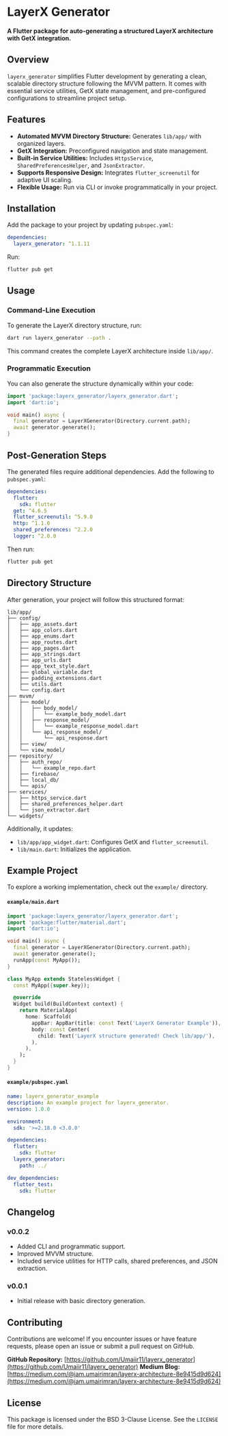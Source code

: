 # LayerX Generator

**A Flutter package for auto-generating a structured LayerX architecture with GetX integration.**

## Overview

`layerx_generator` simplifies Flutter development by generating a clean, scalable directory structure following the MVVM pattern. It comes with essential service utilities, GetX state management, and pre-configured configurations to streamline project setup.

## Features

- **Automated MVVM Directory Structure:** Generates `lib/app/` with organized layers.
- **GetX Integration:** Preconfigured navigation and state management.
- **Built-in Service Utilities:** Includes `HttpsService`, `SharedPreferencesHelper`, and `JsonExtractor`.
- **Supports Responsive Design:** Integrates `flutter_screenutil` for adaptive UI scaling.
- **Flexible Usage:** Run via CLI or invoke programmatically in your project.

## Installation

Add the package to your project by updating `pubspec.yaml`:

```yaml
dependencies:
  layerx_generator: ^1.1.11
```

Run:

```sh
flutter pub get
```

## Usage

### Command-Line Execution

To generate the LayerX directory structure, run:

```sh
dart run layerx_generator --path .
```

This command creates the complete LayerX architecture inside `lib/app/`.

### Programmatic Execution

You can also generate the structure dynamically within your code:

```dart
import 'package:layerx_generator/layerx_generator.dart';
import 'dart:io';

void main() async {
  final generator = LayerXGenerator(Directory.current.path);
  await generator.generate();
}
```

## Post-Generation Steps

The generated files require additional dependencies. Add the following to `pubspec.yaml`:

```yaml
dependencies:
  flutter:
    sdk: flutter
  get: ^4.6.5
  flutter_screenutil: ^5.9.0
  http: ^1.1.0
  shared_preferences: ^2.2.0
  logger: ^2.0.0
```

Then run:

```sh
flutter pub get
```

## Directory Structure

After generation, your project will follow this structured format:

```
lib/app/
├── config/
│   ├── app_assets.dart
│   ├── app_colors.dart
│   ├── app_enums.dart
│   ├── app_routes.dart
│   ├── app_pages.dart
│   ├── app_strings.dart
│   ├── app_urls.dart
│   ├── app_text_style.dart
│   ├── global_variable.dart
│   ├── padding_extensions.dart
│   ├── utils.dart
│   └── config.dart
├── mvvm/
│   ├── model/
│   │   ├── body_model/
│   │   │   └── example_body_model.dart
│   │   ├── response_model/
│   │   │   └── example_response_model.dart
│   │   └── api_response_model/
│   │       └── api_response.dart
│   ├── view/
│   └── view_model/
├── repository/
│   ├── auth_repo/
│   │   └── example_repo.dart
│   ├── firebase/
│   ├── local_db/
│   └── apis/
├── services/
│   ├── https_service.dart
│   ├── shared_preferences_helper.dart
│   └── json_extractor.dart
└── widgets/
```

Additionally, it updates:

- `lib/app/app_widget.dart`: Configures GetX and `flutter_screenutil`.
- `lib/main.dart`: Initializes the application.

## Example Project

To explore a working implementation, check out the `example/` directory.

#### `example/main.dart`

```dart
import 'package:layerx_generator/layerx_generator.dart';
import 'package:flutter/material.dart';
import 'dart:io';

void main() async {
  final generator = LayerXGenerator(Directory.current.path);
  await generator.generate();
  runApp(const MyApp());
}

class MyApp extends StatelessWidget {
  const MyApp({super.key});

  @override
  Widget build(BuildContext context) {
    return MaterialApp(
      home: Scaffold(
        appBar: AppBar(title: const Text('LayerX Generator Example')),
        body: const Center(
          child: Text('LayerX structure generated! Check lib/app/'),
        ),
      ),
    );
  }
}
```

#### `example/pubspec.yaml`

```yaml
name: layerx_generator_example
description: An example project for layerx_generator.
version: 1.0.0

environment:
  sdk: '>=2.18.0 <3.0.0'

dependencies:
  flutter:
    sdk: flutter
  layerx_generator:
    path: ../

dev_dependencies:
  flutter_test:
    sdk: flutter
```

## Changelog

### v0.0.2
- Added CLI and programmatic support.
- Improved MVVM structure.
- Included service utilities for HTTP calls, shared preferences, and JSON extraction.

### v0.0.1
- Initial release with basic directory generation.

## Contributing

Contributions are welcome! If you encounter issues or have feature requests, please open an issue or submit a pull request on GitHub.

**GitHub Repository:** [https://github.com/Umaiir11/layerx_generator](https://github.com/Umaiir11/layerx_generator)
**Medium Blog:** [https://medium.com/@iam.umairimran/layerx-architecture-8e9415d9d624](https://medium.com/@iam.umairimran/layerx-architecture-8e9415d9d624)

## License

This package is licensed under the BSD 3-Clause License. See the `LICENSE` file for more details.

